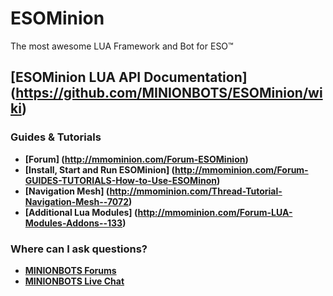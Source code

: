 ESOMinion
=========
The most awesome LUA Framework and Bot for ESO™

## [ESOMinion LUA API Documentation] (https://github.com/MINIONBOTS/ESOMinion/wiki)

### Guides & Tutorials
- **[Forum] (http://mmominion.com/Forum-ESOMinion)**
- **[Install, Start and Run ESOMinion] (http://mmominion.com/Forum-GUIDES-TUTORIALS-How-to-Use-ESOMinon)**
- **[Navigation Mesh] (http://mmominion.com/Thread-Tutorial-Navigation-Mesh--7072)**
- **[Additional Lua Modules] (http://mmominion.com/Forum-LUA-Modules-Addons--133)**

### Where can I ask questions?
- **[MINIONBOTS Forums](http://mmominion.com/index.php)**
- **[MINIONBOTS Live Chat](http://mmominion.com/irc.php)** 
